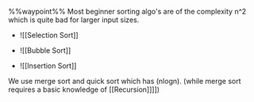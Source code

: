 %%waypoint%%
Most beginner sorting algo's are of the complexity n^2 which is quite bad for larger input sizes.
- ![[Selection Sort]]


- ![[Bubble Sort]]
- ![[Insertion Sort]]


We use merge sort and quick sort which has (nlogn). (while merge sort requires a basic knowledge of [[Recursion]]]])

